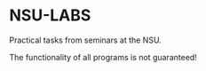 # NSU-LABS
Practical tasks from seminars at the NSU.

The functionality of all programs is not guaranteed!
